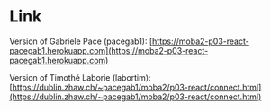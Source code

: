 # Link
Version of Gabriele Pace (pacegab1): [https://moba2-p03-react-pacegab1.herokuapp.com](https://moba2-p03-react-pacegab1.herokuapp.com)

Version of Timothé Laborie (labortim): [https://dublin.zhaw.ch/~pacegab1/moba2/p03-react/connect.html](https://dublin.zhaw.ch/~pacegab1/moba2/p03-react/connect.html)
